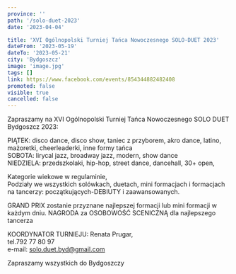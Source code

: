 ```yaml
---
province: ''
path: '/solo-duet-2023'
date: '2023-04-04'

title: 'XVI Ogólnopolski Turniej Tańca Nowoczesnego SOLO-DUET 2023'
dateFrom: '2023-05-19'
dateTo: '2023-05-21'
city: 'Bydgoszcz'
image: 'image.jpg'
tags: []
link: https://www.facebook.com/events/854344882482408
promoted: false
visible: true
cancelled: false
---
```

Zapraszamy na XVI Ogólnopolski Turniej Tańca Nowoczesnego SOLO DUET Bydgoszcz 2023:

PIĄTEK: disco dance, disco show, taniec z przyborem, akro dance, latino, mażoretki, cheerleaderki, inne formy tańca \
SOBOTA: lirycal jazz, broadway jazz, modern, show dance \
NIEDZIELA: przedszkolaki, hip-hop, street dance, dancehall, 30+ open,

Kategorie wiekowe w regulaminie, \
Podziały we wszystkich solówkach, duetach, mini formacjach i formacjach na tancerzy: początkujących-DEBIUTY i zaawansowanych.

GRAND PRIX zostanie przyznane najlepszej formacji lub mini formacji w każdym dniu. NAGRODA za OSOBOWOŚĆ SCENICZNĄ dla najlepszego tancerza

KOORDYNATOR TURNIEJU: Renata Prugar, \
tel.792 77 80 97 \
e-mail: solo.duet.byd@gmail.com


Zapraszamy wszystkich do Bydgoszczy
